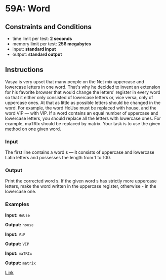 # 59A: Word

## Constraints and Conditions

- time limit per test: **2 seconds**
- memory limit per test: **256 megabytes**
- input: **standard input**
- output: **standard output**

## Instructions

Vasya is very upset that many people on the Net mix uppercase and lowercase letters in one word. That's why he decided to invent an extension for his favorite browser that would change the letters' register in every word so that it either only consisted of lowercase letters or, vice versa, only of uppercase ones. At that as little as possible letters should be changed in the word. For example, the word HoUse must be replaced with house, and the word ViP — with VIP. If a word contains an equal number of uppercase and lowercase letters, you should replace all the letters with lowercase ones. For example, maTRIx should be replaced by matrix. Your task is to use the given method on one given word.

### Input

The first line contains a word s — it consists of uppercase and lowercase Latin letters and possesses the length from 1 to 100.

### Output

Print the corrected word s. If the given word s has strictly more uppercase letters, make the word written in the uppercase register, otherwise - in the lowercase one.

### Examples

**Input:**
`HoUse`

**Output:**
`house`

**Input:**
`ViP`

**Output:**
`VIP`

**Input:**
`maTRIx`

**Output:**
`matrix`

[Link](https://codeforces.com/problemset/problem/59/A)
